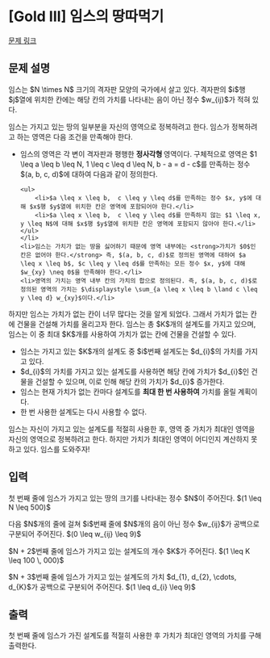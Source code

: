 # [Gold III] 임스의 땅따먹기

[문제 링크](https://www.acmicpc.net/problem/33561) 

## 문제 설명

<p>임스는 $N \times N$ 크기의 격자판 모양의 국가에서 살고 있다. 격자판의 $i$행 $j$열에 위치한 칸에는 해당 칸의 가치를 나타내는 음이 아닌 정수 $w_{ij}$가 적혀 있다.</p>

<p>임스는 가지고 있는 땅의 일부분을 자신의 영역으로 정복하려고 한다. 임스가 정복하려고 하는 영역은 다음 조건을 만족해야 한다.</p>

<ul>
	<li>임스의 영역은 각 변이 격자판과 평행한 <strong>정사각형 </strong>영역이다. 구체적으로 영역은 $1 \leq a \leq b \leq N,  1 \leq c \leq d \leq N,  b - a = d - c$를 만족하는 정수 $(a, b, c, d)$에 대하여 다음과 같이 정의한다.

	<ul>
		<li>$a \leq x \leq b,  c \leq y \leq d$를 만족하는 정수 $x, y$에 대해 $x$행 $y$열에 위치한 칸은 영역에 포함되어야 한다.</li>
		<li>$a \leq x \leq b,  c \leq y \leq d$를 만족하지 않는 $1 \leq x, y \leq N$에 대해 $x$행 $y$열에 위치한 칸은 영역에 포함되지 않아야 한다.</li>
	</ul>
	</li>
	<li>임스는 가치가 없는 땅을 싫어하기 때문에 영역 내부에는 <strong>가치가 $0$인 칸은 없어야 한다.</strong> 즉, $(a, b, c, d)$로 정의된 영역에 대하여 $a \leq x \leq b$, $c \leq y \leq d$를 만족하는 모든 정수 $x, y$에 대해 $w_{xy} \neq 0$을 만족해야 한다.</li>
	<li>영역의 가치는 영역 내부 칸의 가치의 합으로 정의된다. 즉, $(a, b, c, d)$로 정의된 영역의 가치는 $\displaystyle \sum_{a \leq x \leq b \land c \leq y \leq d} w_{xy}$이다.</li>
</ul>

<p>하지만 임스는 가치가 없는 칸이 너무 많다는 것을 알게 되었다. 그래서 가치가 없는 칸에 건물을 건설해 가치를 올리고자 한다. 임스는 총 $K$개의 설계도를 가지고 있으며, 임스는 이 중 최대 $K$개를 사용하여 가치가 없는 칸에 건물을 건설할 수 있다.</p>

<ul>
	<li>임스는 가지고 있는 $K$개의 설계도 중 $i$번째 설계도는 $d_{i}$의 가치를 가지고 있다.</li>
	<li>$d_{i}$의 가치를 가지고 있는 설계도를 사용하면 해당 칸에 가치가 $d_{i}$인 건물을 건설할 수 있으며, 이로 인해 해당 칸의 가치가 $d_{i}$ 증가한다.</li>
	<li>임스는 현재 가치가 없는 칸마다 설계도를 <strong>최대 한 번 사용하여</strong> 가치를 올릴 계획이다.</li>
	<li>한 번 사용한 설계도는 다시 사용할 수 없다.</li>
</ul>

<p>임스는 자신이 가지고 있는 설계도를 적절히 사용한 후, 영역 중 가치가 최대인 영역을 자신의 영역으로 정복하려고 한다. 하지만 가치가 최대인 영역이 어디인지 계산하지 못하고 있다. 임스를 도와주자!</p>

## 입력 

 <p>첫 번째 줄에 임스가 가지고 있는 땅의 크기를 나타내는 정수 $N$이 주어진다. $(1 \leq N \leq 500)$</p>

<p>다음 $N$개의 줄에 걸쳐 $i$번째 줄에 $N$개의 음이 아닌 정수 $w_{ij}$가 공백으로 구분되어 주어진다. $(0 \leq w_{ij} \leq 9)$</p>

<p>$N + 2$번째 줄에 임스가 가지고 있는 설계도의 개수 $K$가 주어진다. $(1 \leq K \leq 100 \, 000)$</p>

<p>$N + 3$번째 줄에 임스가 가지고 있는 설계도의 가치 $d_{1}, d_{2}, \cdots, d_{K}$가 공백으로 구분되어 주어진다. $(1 \leq d_{i} \leq 9)$</p>

## 출력 

 <p>첫 번째 줄에 임스가 가진 설계도를 적절히 사용한 후 가치가 최대인 영역의 가치를 구해 출력한다.</p>

